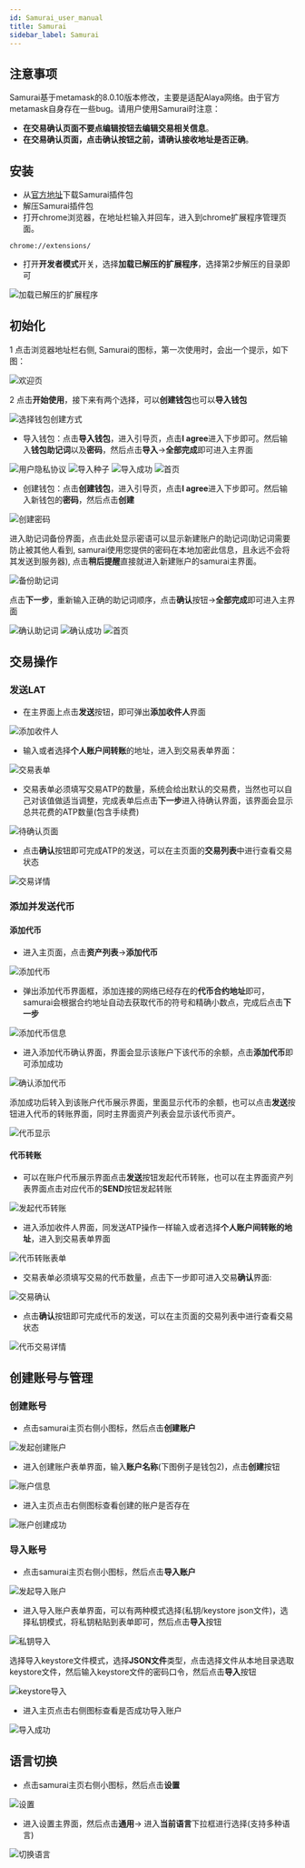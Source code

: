 ```yaml
---
id: Samurai_user_manual
title: Samurai
sidebar_label: Samurai
---
```


## 注意事项

Samurai基于metamask的8.0.10版本修改，主要是适配Alaya网络。由于官方metamask自身存在一些bug。请用户使用Samurai时注意：

* **在交易确认页面不要点编辑按钮去编辑交易相关信息**。
* **在交易确认页面，点击确认按钮之前，请确认接收地址是否正确**。

## 安装

+ 从[官方地址](https://github.com/AlayaNetwork/Samurai/releases/download/v8.0.11/samurai-chrome-8.0.11.zip)下载Samurai插件包
+ 解压Samurai插件包
+ 打开chrome浏览器，在地址栏输入并回车，进入到chrome扩展程序管理页面。

```
chrome://extensions/
```

+ 打开**开发者模式**开关，选择**加载已解压的扩展程序**，选择第2步解压的目录即可

<img src="/docs/img/zh-CN/Samurai.assets/add-chrome.jpg" alt="加载已解压的扩展程序"/>

## 初始化

1 点击浏览器地址栏右侧, Samurai的图标，第一次使用时，会出一个提示，如下图：

<img src="/docs/img/zh-CN/Samurai.assets/samurai-welcome.jpg" alt="欢迎页"/>

2 点击**开始使用**，接下来有两个选择，可以**创建钱包**也可以**导入钱包**

<img src="/docs/img/zh-CN/Samurai.assets/samurai-select-action.jpg" alt="选择钱包创建方式"/>

+ 导入钱包：点击**导入钱包**，进入引导页，点击**I agree**进入下步即可。然后输入**钱包助记词**以及**密码**，然后点击**导入**->**全部完成**即可进入主界面

<img src="/docs/img/zh-CN/Samurai.assets/samurai-agreement.jpg" alt="用户隐私协议"/>

<img src="/docs/img/zh-CN/Samurai.assets/samurai-import-seed.jpg" alt="导入种子"/>

<img src="/docs/img/zh-CN/Samurai.assets/samurai-import-end.jpg" alt="导入成功"/>

<img src="/docs/img/zh-CN/Samurai.assets/samurai-import-home.jpg" alt="首页"/>

+ 创建钱包：点击**创建钱包**，进入引导页，点击**I agree**进入下步即可。然后输入新钱包的**密码**，然后点击**创建**

<img src="/docs/img/zh-CN/Samurai.assets/samurai-create-password.jpg" alt="创建密码"/>

进入助记词备份界面，点击此处显示密语可以显示新建账户的助记词(助记词需要防止被其他人看到, samurai使用您提供的密码在本地加密此信息，且永远不会将其发送到服务器), 点击**稍后提醒**直接就进入新建账户的samurai主界面。

<img src="/docs/img/zh-CN/Samurai.assets/samurai-create-seed.jpg" alt="备份助记词"/>

点击**下一步**，重新输入正确的助记词顺序，点击**确认**按钮->**全部完成**即可进入主界面

<img src="/docs/img/zh-CN/Samurai.assets/samurai-create-seed-confirm.jpg" alt="确认助记词"/>

<img src="/docs/img/zh-CN/Samurai.assets/samurai-import-end.jpg" alt="确认成功"/>

<img src="/docs/img/zh-CN/Samurai.assets/samurai-create-home.jpg" alt="首页"/>

## 交易操作

### 发送LAT

+ 在主界面上点击**发送**按钮，即可弹出**添加收件人**界面

<img src="/docs/img/zh-CN/Samurai.assets/samurai-send-address-input.jpg" alt="添加收件人"/>

+ 输入或者选择**个人账户间转账**的地址，进入到交易表单界面：

<img src="/docs/img/zh-CN/Samurai.assets/samurai-send-input.jpg" alt="交易表单"/>

+ 交易表单必须填写交易ATP的数量，系统会给出默认的交易费，当然也可以自己对该值做适当调整，完成表单后点击**下一步**进入待确认界面，该界面会显示总共花费的ATP数量(包含手续费)

<img src="/docs/img/zh-CN/Samurai.assets/samurai-send-confirm.jpg" alt="待确认页面"/>

+ 点击**确认**按钮即可完成ATP的发送，可以在主页面的**交易列表**中进行查看交易状态

<img src="/docs/img/zh-CN/Samurai.assets/samurai-tx-detail.jpg" alt="交易详情"/>

### 添加并发送代币

#### 添加代币

+ 进入主页面，点击**资产列表**->**添加代币**

<img src="/docs/img/zh-CN/Samurai.assets/samurai-home-add-token.jpg" alt="添加代币"/>

+ 弹出添加代币界面框，添加连接的网络已经存在的**代币合约地址**即可，samurai会根据合约地址自动去获取代币的符号和精确小数点，完成后点击**下一步**

<img src="/docs/img/zh-CN/Samurai.assets/samurai-add-token-input.jpg" alt="添加代币信息"/>

+ 进入添加代币确认界面，界面会显示该账户下该代币的余额，点击**添加代币**即可添加成功

<img src="/docs/img/zh-CN/Samurai.assets/samurai-add-token-confirm.jpg" alt="确认添加代币"/>

添加成功后转入到该账户代币展示界面，里面显示代币的余额，也可以点击**发送**按钮进入代币的转账界面，同时主界面资产列表会显示该代币资产。

<img src="/docs/img/zh-CN/Samurai.assets/samurai-token-display.jpg" alt="代币显示"/>

#### 代币转账

+ 可以在账户代币展示界面点击**发送**按钮发起代币转账，也可以在主界面资产列表界面点击对应代币的**SEND**按钮发起转账

<img src="/docs/img/zh-CN/Samurai.assets/samurai-assets-list.jpg" alt="发起代币转账"/>

+ 进入添加收件人界面，同发送ATP操作一样输入或者选择**个人账户间转账的地址**，进入到交易表单界面

<img src="/docs/img/zh-CN/Samurai.assets/samurai-send-token-input.jpg" alt="代币转账表单"/>

+ 交易表单必须填写交易的代币数量，点击下一步即可进入交易**确认**界面:

<img src="/docs/img/zh-CN/Samurai.assets/samurai-send-token-confirm.jpg" alt="交易确认"/>

+ 点击**确认**按钮即可完成代币的发送，可以在主页面的交易列表中进行查看交易状态

<img src="/docs/img/zh-CN/Samurai.assets/samurai-token-tx-detail.jpg" alt="代币交易详情"/>

## 创建账号与管理

### 创建账号

+ 点击samurai主页右侧小图标，然后点击**创建账户**

<img src="/docs/img/zh-CN/Samurai.assets/samurai-home-create-account.jpg" alt="发起创建账户"/>

+ 进入创建账户表单界面，输入**账户名称**(下图例子是钱包2)，点击**创建**按钮

<img src="/docs/img/zh-CN/Samurai.assets/samurai-home-create-account-input.jpg" alt="账户信息"/>

+ 进入主页点击右侧图标查看创建的账户是否存在

<img src="/docs/img/zh-CN/Samurai.assets/samurai-home-create-account-end.jpg" alt="账户创建成功"/>

### 导入账号

+ 点击samurai主页右侧小图标，然后点击**导入账户**

<img src="/docs/img/zh-CN/Samurai.assets/samurai-home-import-account.jpg" alt="发起导入账户"/>

+ 进入导入账户表单界面，可以有两种模式选择(私钥/keystore json文件)，选择私钥模式，将私钥粘贴到表单即可，然后点击**导入**按钮

<img src="/docs/img/zh-CN/Samurai.assets/samurai-home-import-account-privatekey-input.jpg" alt="私钥导入"/>

选择导入keystore文件模式，选择**JSON文件**类型，点击选择文件从本地目录选取keystore文件，然后输入keystore文件的密码口令，然后点击**导入**按钮

<img src="/docs/img/zh-CN/Samurai.assets/samurai-home-import-accout-keystore.jpg" alt="keystore导入"/>

+ 进入主页点击右侧图标查看是否成功导入账户

<img src="/docs/img/zh-CN/Samurai.assets/samurai-home-import-account-end.jpg" alt="导入成功"/>

## 语言切换

+ 点击samurai主页右侧小图标，然后点击**设置**

<img src="/docs/img/zh-CN/Samurai.assets/samurai-home-setting.jpg" alt="设置"/>

+ 进入设置主界面，然后点击**通用**-> 进入**当前语言**下拉框进行选择(支持多种语言)

<img src="/docs/img/zh-CN/Samurai.assets/samurai-home-setting-language.jpg" alt="切换语言"/>

